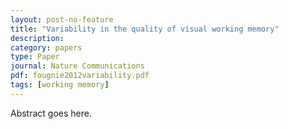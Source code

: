 ```yaml
---
layout: post-no-feature
title: "Variability in the quality of visual working memory"
description:
category: papers
type: Paper
journal: Nature Communications
pdf: fougnie2012variability.pdf
tags: [working memory]
---
```


Abstract goes here.
